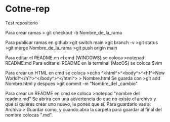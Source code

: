 # Cotne-rep

Test repositorio

Para crear ramas > git checkout -b Nombre_de_la_rama

Para publicar ramas en github >git switch main
				>git branch -v
				 >git status
				  >git merge Nombre_de_la_rama
				   >git push origin main

Para editar el README en el cmd (WINDOWS) se coloca >notepad README.md
Para editar el README en la terminal (MacOS) se coloca $vim

Para crear un HTML en cmd se coloca >echo ^<html^>^<body^>^<h1^>New World!^</h1^>^</body^>^</html^> > Nombre.html
Se guarda con >git add Nombre.html 
y despues >git commit -m "Nombre_del _cambio"

Para crear un README en cmd se coloca >notepad "nombre del readme.md"
Se abrira con una advertencia de que no existe el archivo y que si quieres crear uno nuevo, le pones que sí.
Para guardarlo vas a: Archivo > Guardar como, y cuando abra la carpeta para guardar al final del nombre colocas ".md".